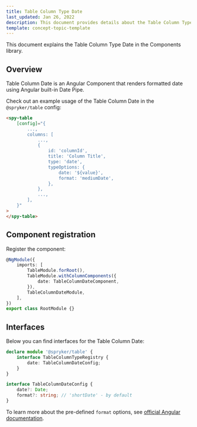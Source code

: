 ```yaml
---
title: Table Column Type Date
last_updated: Jan 26, 2022
description: This document provides details about the Table Column Type Date in the Components Library.
template: concept-topic-template
---
```


This document explains the Table Column Type Date in the Components library.

## Overview

Table Column Date is an Angular Component that renders formatted date using Angular built-in Date Pipe.

Check out an example usage of the Table Column Date in the `@spryker/table` config:

```html
<spy-table
    [config]="{
        ...,
        columns: [
            ...,
            {
                id: 'columnId',
                title: 'Column Title',
                type: 'date',
                typeOptions: {
                    date: '${value}',
                    format: 'mediumDate',
                },
            },
            ...,
        ],
    }"
>
</spy-table>
```

## Component registration

Register the component:

```ts
@NgModule({
    imports: [
        TableModule.forRoot(),
        TableModule.withColumnComponents({
            date: TableColumnDateComponent,
        }),
        TableColumnDateModule,
    ],
})
export class RootModule {}
```

## Interfaces

Below you can find interfaces for the Table Column Date:

```ts
declare module '@spryker/table' {
    interface TableColumnTypeRegistry {
        date: TableColumnDateConfig;
    }
}

interface TableColumnDateConfig {
    date?: Date;
    format?: string; // 'shortDate' - by default
}
```

To learn more about the pre-defined `format` options, see [official Angular documentation](https://angular.io/api/common/DatePipe#pre-defined-format-options).
